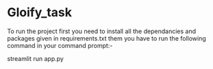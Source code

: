 # Gloify_task

To run the project first you need to install all the dependancies and packages given in requirements.txt
them you have to run the following command in your command prompt:-

streamlit run app.py

